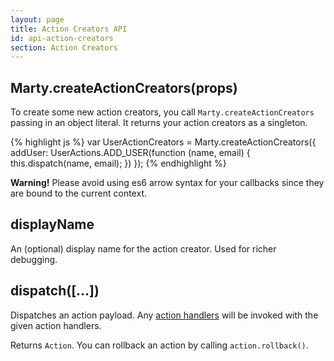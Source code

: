 ```yaml
---
layout: page
title: Action Creators API
id: api-action-creators
section: Action Creators
---
```

<h2 id="createActionCreators">Marty.createActionCreators(props)</h2>

To create some new action creators, you call <code>Marty.createActionCreators</code> passing in an object literal. It returns your action creators as a singleton.

{% highlight js %}
var UserActionCreators = Marty.createActionCreators({
  addUser: UserActions.ADD_USER(function (name, email) {
    this.dispatch(name, email);
  })
});
{% endhighlight %}

<div class="alert alert-warning" role="alert">
  <strong>Warning!</strong> Please avoid using es6 arrow syntax for your callbacks since they are bound to the current context.
</div>

<h2 id="displayName">displayName</h2>

An (optional) display name for the action creator. Used for richer debugging.

<h2 id="dispatch">dispatch([...])</h2>

Dispatches an action payload. Any [action handlers](/api/stores/index.html#handleAction) will be invoked with the given action handlers.

Returns <code>Action</code>. You can rollback an action by calling <code>action.rollback()</code>.

